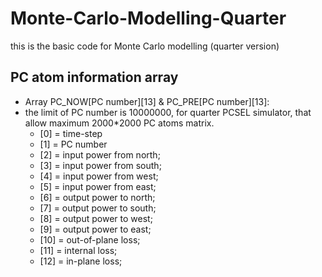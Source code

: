 # Monte-Carlo-Modelling-Quarter
this is the basic code for Monte Carlo modelling (quarter version)

## PC atom information array
* Array PC_NOW[PC number][13] & PC_PRE[PC number][13]:
* the limit of PC number is 10000000, for quarter PCSEL simulator, that allow maximum 2000*2000 PC atoms matrix.
  * [0]  = time-step
  * [1]  = PC number
  * [2]  = input power from north;
  * [3]  = input power from south;
  * [4]  = input power from west;
  * [5]  = input power from east;
  * [6]  = output power to north;
  * [7]  = output power to south;
  * [8]  = output power to west;
  * [9]  = output power to east;
  * [10] = out-of-plane loss;
  * [11] = internal loss;
  * [12] = in-plane loss;

